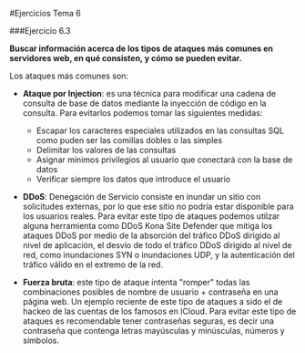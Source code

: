 #Ejercicios Tema 6

###Ejercicio 6.3

**Buscar información acerca de los tipos de ataques más comunes en servidores web, en qué consisten, y cómo se pueden evitar.**

Los ataques más comunes son:

  * **Ataque por Injection**: es una técnica para modificar una cadena de consulta de base de datos mediante la inyección de código en la consulta. Para evitarlos podemos tomar las siguientes medidas:

    + Escapar los caracteres especiales utilizados en las consultas SQL como puden ser las comillas dobles o las simples
    + Delimitar los valores de las consultas
    + Asignar mínimos privilegios al usuario que conectará con la base de datos
    + Verificar siempre los datos que introduce el usuario

  * **DDoS**: Denegación de Servicio consiste en inundar un sitio con solicitudes externas, por lo que ese sitio no podría estar disponible para los usuarios reales. Para evitar este tipo de ataques podemos utilzar alguna herramienta como DDoS Kona Site Defender que mitiga los ataques DDoS por medio de la absorción del tráfico DDoS dirigido al nivel de aplicación, el desvío de todo el tráfico DDoS dirigido al nivel de red, como inundaciones SYN o inundaciones UDP, y la autenticación del tráfico válido en el extremo de la red.

  * **Fuerza bruta**: este tipo de ataque intenta "romper" todas las combinaciones posibles de nombre de usuario + contraseña en una página web. Un ejemplo reciente de este tipo de ataques a sido el de hackeo de las cuentas de los famosos en ICloud. Para evitar este tipo de ataques es recomendable tener contraseñas seguras, es decir una contraseña que contenga letras mayúsculas y minúsculas, números y símbolos.
